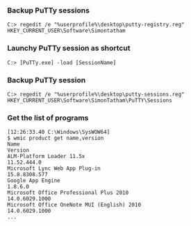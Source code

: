 ### Backup PuTTy sessions
    C:> regedit /e "%userprofile%\desktop\putty-registry.reg" HKEY_CURRENT_USER\Software\Simontatham

### Launchy PuTTy session as shortcut
    C:> [PuTTy.exe] -load [SessionName]

### Backup PuTTy session
    C:> regedit /e "%userprofile%\desktop\putty-sessions.reg" HKEY_CURRENT_USER\Software\SimonTatham\PuTTY\Sessions

### Get the list of programs
    [12:26:33.40 C:\Windows\SysWOW64]
    $ wmic product get name,version
    Name                                                                     Version
    ALM-Platform Loader 11.5x                                                11.52.444.0
    Microsoft Lync Web App Plug-in                                           15.8.8308.577
    Google App Engine                                                        1.8.6.0
    Microsoft Office Professional Plus 2010                                  14.0.6029.1000
    Microsoft Office OneNote MUI (English) 2010                              14.0.6029.1000
    ...
